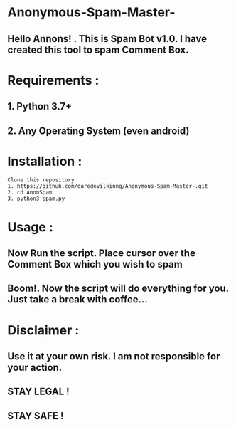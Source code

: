 # Anonymous-Spam-Master-

## Hello Annons! . This is Spam Bot v1.0. I have created this tool to spam  Comment Box.

# Requirements :
## 1. Python 3.7+
## 2. Any Operating System (even android)

# Installation :
``` 
Clone this repository
1. https://github.com/daredevilkinng/Anonymous-Spam-Master-.git
2. cd AnonSpam
3. python3 spam.py

```
# Usage :
## Now Run the script. Place cursor over the Comment Box which you wish to spam
## Boom!. Now the script will do everything for you. Just take a break with coffee...

# Disclaimer :
## Use it at your own risk. I am not responsible for your action.
## STAY LEGAL !
## STAY SAFE !
